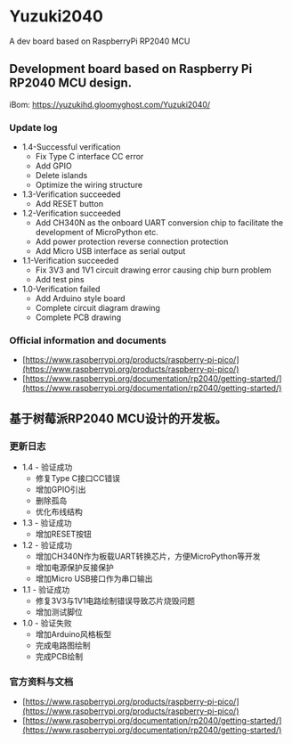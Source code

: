 # Yuzuki2040
A dev board based on RaspberryPi RP2040 MCU

## Development board based on Raspberry Pi RP2040 MCU design.

iBom: https://yuzukihd.gloomyghost.com/Yuzuki2040/

### Update log

* 1.4-Successful verification
     * Fix Type C interface CC error
     * Add GPIO
     * Delete islands
     * Optimize the wiring structure
* 1.3-Verification succeeded
     * Add RESET button
* 1.2-Verification succeeded
     * Add CH340N as the onboard UART conversion chip to facilitate the development of MicroPython etc.
     * Add power protection reverse connection protection
     * Add Micro USB interface as serial output
* 1.1-Verification succeeded
     * Fix 3V3 and 1V1 circuit drawing error causing chip burn problem
     * Add test pins
* 1.0-Verification failed
     * Add Arduino style board
     * Complete circuit diagram drawing
     * Complete PCB drawing

### Official information and documents

* [https://www.raspberrypi.org/products/raspberry-pi-pico/](https://www.raspberrypi.org/products/raspberry-pi-pico/)
* [https://www.raspberrypi.org/documentation/rp2040/getting-started/](https://www.raspberrypi.org/documentation/rp2040/getting-started/)

## 基于树莓派RP2040 MCU设计的开发板。

### 更新日志

* 1.4 - 验证成功
    * 修复Type C接口CC错误
    * 增加GPIO引出
    * 删除孤岛
    * 优化布线结构
* 1.3 - 验证成功
    * 增加RESET按钮
* 1.2 - 验证成功
    * 增加CH340N作为板载UART转换芯片，方便MicroPython等开发
    * 增加电源保护反接保护
    * 增加Micro USB接口作为串口输出
* 1.1 - 验证成功
    * 修复3V3与1V1电路绘制错误导致芯片烧毁问题
    * 增加测试脚位
* 1.0 - 验证失败
    * 增加Arduino风格板型
    * 完成电路图绘制
    * 完成PCB绘制

### 官方资料与文档

* [https://www.raspberrypi.org/products/raspberry-pi-pico/](https://www.raspberrypi.org/products/raspberry-pi-pico/)
* [https://www.raspberrypi.org/documentation/rp2040/getting-started/](https://www.raspberrypi.org/documentation/rp2040/getting-started/)
